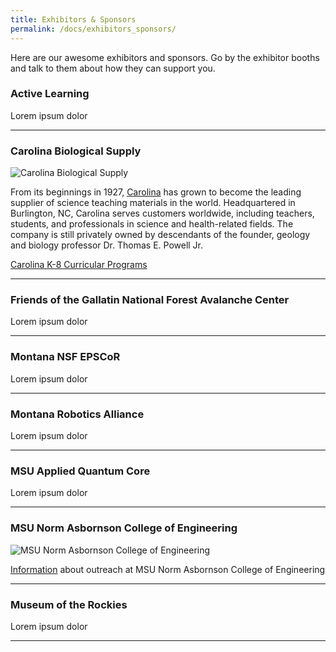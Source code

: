 ```yaml
---
title: Exhibitors & Sponsors
permalink: /docs/exhibitors_sponsors/
---
```


Here are our awesome exhibitors and sponsors. Go by the exhibitor booths and talk to them about how they can support you.

### Active Learning

Lorem ipsum dolor

***

### Carolina Biological Supply

![Carolina Biological Supply](../images/carolina.jpg)

From its beginnings in 1927, [Carolina](http://www.carolina.com) has grown to become the leading supplier of science teaching materials in the world. Headquartered in Burlington, NC, Carolina serves customers worldwide, including teachers, students, and professionals in science and health-related fields. The company is still privately owned by descendants of the founder, geology and biology professor Dr. Thomas E. Powell Jr.
 
[Carolina K-8 Curricular Programs](https://www.carolina.com/k-8-curriculum-programs)

***

### Friends of the Gallatin National Forest Avalanche Center

Lorem ipsum dolor

***

### Montana NSF EPSCoR

Lorem ipsum dolor

***

### Montana Robotics Alliance

Lorem ipsum dolor

***

### MSU Applied Quantum Core

Lorem ipsum dolor

***

### MSU Norm Asbornson College of Engineering

![MSU Norm Asbornson College of Engineering](../images/norm.png)

[Information]( https://coe.montana.edu/outreach/index.html) about outreach at MSU Norm Asbornson College of Engineering

***

### Museum of the Rockies

Lorem ipsum dolor

***